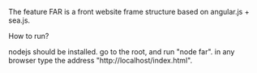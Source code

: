 The feature FAR is a front website frame structure based on angular.js + sea.js.

How to run?

nodejs should be installed.
go to the root, and run "node far".
in any browser type the address "http://localhost/index.html".
